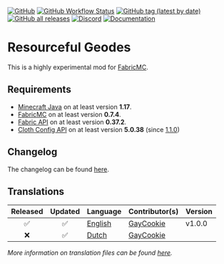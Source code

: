 ﻿[![GitHub](https://img.shields.io/github/license/gaycookie/ResourcefulGeodesFabric?style=for-the-badge&color=orange)](LICENSE)
 [![GitHub Workflow Status](https://img.shields.io/github/workflow/status/gaycookie/ResourcefulGeodesFabric/build?style=for-the-badge)](https://github.com/gaycookie/ResourcefulGeodesFabric/actions/workflows/build.yml)
 [![GitHub tag (latest by date)](https://img.shields.io/github/v/tag/gaycookie/ResourcefulGeodesFabric?label=Latest%20Release&style=for-the-badge)](https://github.com/gaycookie/ResourcefulGeodesFabric/releases/latest)
 [![GitHub all releases](https://img.shields.io/github/downloads/gaycookie/ResourcefulGeodesFabric/total?label=Total%20Downloads&style=for-the-badge)](https://github.com/gaycookie/ResourcefulGeodesFabric/releases/latest)
 [![Discord](https://img.shields.io/discord/817130660527079515?label=Discord&style=for-the-badge&logo=discord&logoColor=ffffff)](https://discord.gg/qUbJye86UN)
 [![Documentation](https://img.shields.io/badge/Documentation-GitHub-orange?style=for-the-badge)](https://github.com/gaycookie/ResourcefulGeodesFabric/wiki)
<!--‎‎ [![CurseForge Downloads](http://cf.way2muchnoise.eu/full_453778_downloads.svg?badge_style=for_the_badge)](https://www.curseforge.com/minecraft/mc-mods/deaths-wish-fabric)
‎‎ [![Available For](http://cf.way2muchnoise.eu/versions/453778.svg?badge_style=for_the_badge)](https://www.curseforge.com/minecraft/mc-mods/deaths-wish-fabric) -->

# Resourceful Geodes
This is a highly experimental mod for [FabricMC].

## Requirements
- [Minecraft Java] on at least version **1.17**.
- [FabricMC] on at least version **0.7.4**.
- [Fabric API] on at least version **0.37.2**.
- [Cloth Config API] on at least version **5.0.38** (since [1.1.0](https://github.com/gaycookie/ResourcefulGeodesFabric/releases/tag/1.1.0))

## Changelog
The changelog can be found [here](CHANGELOG.md).

## Translations
<!-- Copy Paste :: ❌ ✅ -->

| Released | Updated   | Language     | Contributor(s)       | Version |
| :------: | :-------: | ------------ | -------------------- | ------- |
|   ✅    |     ✅    | [English]    | [GayCookie]          | v1.0.0  |
|   ❌    |     ✅    | [Dutch]      | [GayCookie]          |         |

*More information on translation files can be found [here](https://fabricmc.net/wiki/tutorial:lang).*

<!-- Language files -->
[English]: src/main/resources/assets/geodes/lang/en_us.json
[Dutch]: src/main/resources/assets/geodes/lang/nl_nl.json

<!-- Contributors -->
[GayCookie]: https://github.com/gaycookie

<!-- Hyperlinks -->
[Minecraft Java]: https://www.minecraft.net/en-us/store/minecraft-java-edition
[FabricMC]: https://fabricmc.net/
[Fabric API]: https://www.curseforge.com/minecraft/mc-mods/fabric-api
[Cloth Config API]: https://www.curseforge.com/minecraft/mc-mods/cloth-config